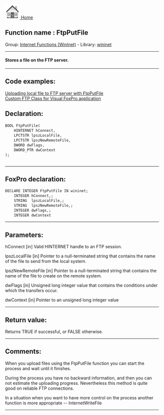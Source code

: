 [<img src="../../images/home.png"> Home ](https://github.com/VFPX/Win32API)  

## Function name : FtpPutFile
Group: [Internet Functions (WinInet)](../../functions_group.md#Internet_Functions_(WinInet))  -  Library: [wininet](../../Libraries.md#wininet)  
***  


#### Stores a file on the FTP server.
***  


## Code examples:
[Uploading local file to FTP server with FtpPutFile](../../samples/sample_061.md)  
[Custom FTP Class for Visual FoxPro application](../../samples/sample_344.md)  

## Declaration:
```foxpro  
BOOL FtpPutFile(
    HINTERNET hConnect,
    LPCTSTR lpszLocalFile,
    LPCTSTR lpszNewRemoteFile,
    DWORD dwFlags,
    DWORD_PTR dwContext
);
  
```  
***  


## FoxPro declaration:
```foxpro  
DECLARE INTEGER FtpPutFile IN wininet;
	INTEGER hConnect,;
	STRING  lpszLocalFile,;
	STRING  lpszNewRemoteFile,;
	INTEGER dwFlags,;
	INTEGER dwContext  
```  
***  


## Parameters:
hConnect
[in] Valid HINTERNET handle to an FTP session.

lpszLocalFile
[in] Pointer to a null-terminated string that contains the name of the file to send from the local system.

lpszNewRemoteFile
[in] Pointer to a null-terminated string that contains the name of the file to create on the remote system.

dwFlags
[in] Unsigned long integer value that contains the conditions under which the transfers occur. 

dwContext
[in] Pointer to an unsigned long integer value  
***  


## Return value:
Returns TRUE if successful, or FALSE otherwise.  
***  


## Comments:
When you upload files using the FtpPutFile function you can start the process and wait until it finishes.   
  
During the process you have no backward information, and then you can not estimate the uploading progress. Nevertheless this method is quite good on reliable FTP connections.   
  
In a situation when you want to have more control on the process another function is more appropriate -- InternetWriteFile  
  
***  

